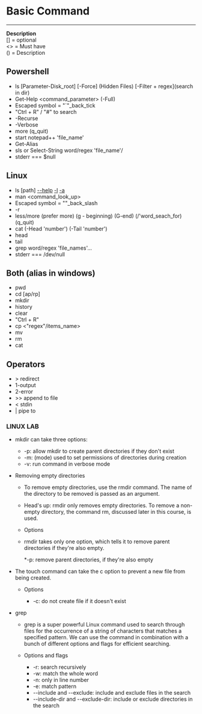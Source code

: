 # Basic Command
***
<strong>Description</strong>
</br>
[] = optional </br>
<> =  Must have </br>
() =  Description </br>
## Powershell
* ls [Parameter-Disk_root] [-Force] (Hidden Files) [-Filter + regex](search in dir)
* Get-Help <command_parameter> (-Full)
* Escaped symbol = "`"_back_tick
* "Ctrl  + R" / "#" to search
* -Recurse
* -Verbose
* more (q_quit)
* start notepad++ 'file_name'
* Get-Alias
* sls or Select-String word/regex 'file_name'/
* stderr === $null

## Linux
* ls [path] [--help](reference) [-l](show_in_format_of_long_list) [-a](show_all_directories)
* man <command_look_up>
* Escaped symbol = "\"_back_slash
* -r
* less/more (prefer more) (g - beginning) (G-end) (/'word_seach_for) (q_quit)
* cat (-Head 'number') (-Tail 'number')
* head
* tail
* grep word/regex 'file_names'...
* stderr === /dev/null

## Both (alias in windows)
* pwd
* cd [ap/rp]
* mkdir
* history
* clear
* "Ctrl  + R"
* cp <"regex"/items_name>
* mv
* rm
* cat
## Operators
* \> redirect
* 1-output
* 2-error
* \>> append to file
* \< stdin
* | pipe to

### LINUX LAB

* mkdir can take three options:

  * -p: allow mkdir to create parent directories if they don't exist
  * -m: (mode) used to set permissions of directories during creation
  * -v: run command in verbose mode

* Removing empty directories

  * To remove empty directories, use the rmdir command. The name of the directory to be removed is passed as an argument.

  * Head's up: rmdir only removes empty directories. To remove a non-empty directory, the command rm, discussed later in this course, is used.

  * Options

  * rmdir takes only one option, which tells it to remove parent directories if they're also empty.

    *-p: remove parent directories, if they're also empty

* The touch command can take the c option to prevent a new file from being created.

  * Options

    * -c: do not create file if it doesn't exist


* grep

  * grep is a super powerful Linux command used to search through files for the occurrence of a string of characters that matches a specified pattern. We can use the command in combination with a bunch of different options and flags for efficient searching.

  * Options and flags

    * -r: search recursively
    * -w: match the whole word
    * -n: only in line number
    * -e: match pattern
    * --include and --exclude: include and exclude files in the search
    * --include-dir and --exclude-dir: include or exclude directories in the search
